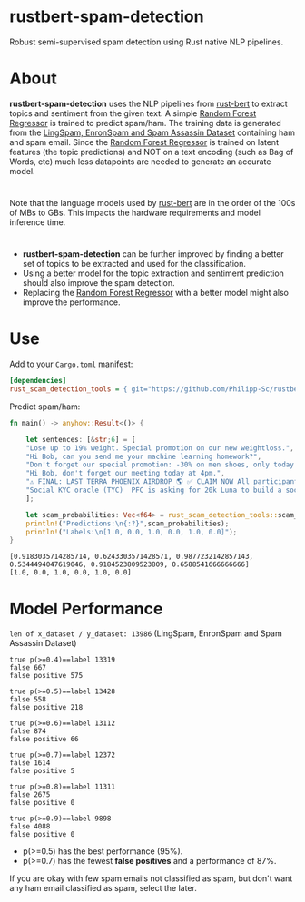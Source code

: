 # rustbert-spam-detection
Robust semi-supervised spam detection using Rust native NLP pipelines.
# About
**rustbert-spam-detection** uses the NLP pipelines from [rust-bert](https://github.com/guillaume-be/rust-bert) to extract topics and sentiment from the given text. A simple [Random Forest Regressor](https://docs.rs/smartcore/latest/smartcore/ensemble/random_forest_regressor/index.html) is trained to predict spam/ham. The training data is generated from the [LingSpam, EnronSpam and Spam Assassin Dataset](https://www.kaggle.com/datasets/nitishabharathi/email-spam-dataset) containing ham and spam email. Since the [Random Forest Regressor](https://docs.rs/smartcore/latest/smartcore/ensemble/random_forest_regressor/index.html) is trained on latent features (the topic predictions) and NOT on a text encoding (such as Bag of Words, etc) much less datapoints are needed to generate an accurate model.
#
Note that the language models used by [rust-bert](https://github.com/guillaume-be/rust-bert) are in the order of the 100s of MBs to GBs. This impacts the hardware requirements and model inference time.
# 
- **rustbert-spam-detection** can be further improved by finding a better set of topics to be extracted and used for the classification. 
- Using a better model for the topic extraction and sentiment prediction should also improve the spam detection.
- Replacing the [Random Forest Regressor](https://docs.rs/smartcore/latest/smartcore/ensemble/random_forest_regressor/index.html) with a better model might also improve the performance. 

# Use

Add to your `Cargo.toml` manifest:

```ini
[dependencies]
rust_scam_detection_tools = { git="https://github.com/Philipp-Sc/rustbert-spam-detection.git" }
``` 
Predict spam/ham:
```rust
fn main() -> anyhow::Result<()> {

    let sentences: [&str;6] = [
    "Lose up to 19% weight. Special promotion on our new weightloss.",
    "Hi Bob, can you send me your machine learning homework?",
    "Don't forget our special promotion: -30% on men shoes, only today!",
    "Hi Bob, don't forget our meeting today at 4pm.",
    "⚠️ FINAL: LAST TERRA PHOENIX AIRDROP 🌎 ✅ CLAIM NOW All participants in this vote will receive a reward..",
    "Social KYC oracle (TYC)  PFC is asking for 20k Luna to build a social KYC protocol.."
    ];

    let scam_probabilities: Vec<f64> = rust_scam_detection_tools::scam_probabilities(&sentences)?;
    println!("Predictions:\n{:?}",scam_probabilities);
    println!("Labels:\n[1.0, 0.0, 1.0, 0.0, 1.0, 0.0]");
}
```
```
[0.9183035714285714, 0.6243303571428571, 0.9877232142857143, 0.5344494047619046, 0.9184523809523809, 0.6588541666666666]
[1.0, 0.0, 1.0, 0.0, 1.0, 0.0]
```
# Model Performance
```len of x_dataset / y_dataset: 13986``` (LingSpam, EnronSpam and Spam Assassin Dataset)
``` 
true p(>=0.4)==label 13319
false 667
false positive 575

true p(>=0.5)==label 13428
false 558
false positive 218

true p(>=0.6)==label 13112
false 874
false positive 66

true p(>=0.7)==label 12372
false 1614
false positive 5

true p(>=0.8)==label 11311
false 2675
false positive 0

true p(>=0.9)==label 9898
false 4088
false positive 0
```
- p(>=0.5) has the best performance (95%).
- p(>=0.7) has the fewest **false positives** and a performance of 87%.

If you are okay with few spam emails not classified as spam, but don't want any ham email classified as spam, select the later.
